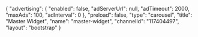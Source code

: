 {
    "advertising": {
        "enabled": false,
        "adServerUrl": null,
        "adTimeout": 2000,
        "maxAds": 100,
        "adInterval": 0
    },
    "preload": false,
    "type": "carousel",
    "title": "Master Widget",
    "name": "master-widget",
    "channelId": "117404497",
    "layout": "bootstrap"
}